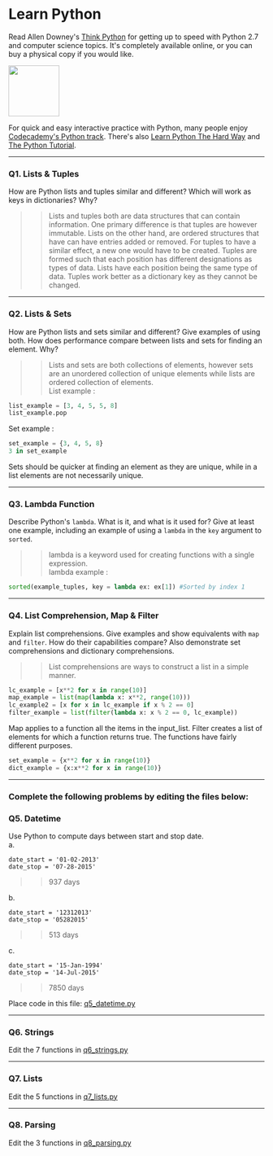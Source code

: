# Learn Python

Read Allen Downey's [Think Python](http://www.greenteapress.com/thinkpython/) for getting up to speed with Python 2.7 and computer science topics. It's completely available online, or you can buy a physical copy if you would like.

<a href="http://www.greenteapress.com/thinkpython/"><img src="img/think_python.png" style="width: 100px;" target="_blank"></a>

For quick and easy interactive practice with Python, many people enjoy [Codecademy's Python track](http://www.codecademy.com/en/tracks/python). There's also [Learn Python The Hard Way](http://learnpythonthehardway.org/book/) and [The Python Tutorial](https://docs.python.org/2/tutorial/).

---

### Q1. Lists &amp; Tuples

How are Python lists and tuples similar and different? Which will work as keys in dictionaries? Why?

>> Lists and tuples both are data structures that can contain information. One primary difference is that tuples are however immutable. Lists on the other hand, are ordered structures that have can have entries added or removed. For tuples to have a similar effect, a new one would have to be created. Tuples are formed such that each position has different designations as types of data. Lists have each position being the same type of data. Tuples work better as a dictionary key as they cannot be changed. 

---

### Q2. Lists &amp; Sets

How are Python lists and sets similar and different? Give examples of using both. How does performance compare between lists and sets for finding an element. Why?

>> Lists and sets are both collections of elements, however sets are an unordered collection of unique elements while lists are ordered collection of elements.  
List example : 
```python
list_example = [3, 4, 5, 5, 8]  
list_example.pop  
```  
Set example :
```python  
set_example = {3, 4, 5, 8}  
3 in set_example  
```
Sets should be quicker at finding an element as they are unique, while in a list elements are not necessarily unique.  

---

### Q3. Lambda Function

Describe Python's `lambda`. What is it, and what is it used for? Give at least one example, including an example of using a `lambda` in the `key` argument to `sorted`.

>> lambda is a keyword used for creating functions with a single expression.  
lambda example :  
```python  
sorted(example_tuples, key = lambda ex: ex[1]) #Sorted by index 1  
```

---

### Q4. List Comprehension, Map &amp; Filter

Explain list comprehensions. Give examples and show equivalents with `map` and `filter`. How do their capabilities compare? Also demonstrate set comprehensions and dictionary comprehensions.

>> List comprehensions are ways to construct a list in a simple manner.
```python  
lc_example = [x**2 for x in range(10)]  
map_example = list(map(lambda x: x**2, range(10)))  
lc_example2 = [x for x in lc_example if x % 2 == 0]   
filter_example = list(filter(lambda x: x % 2 == 0, lc_example))  
```  
Map applies to a function all the items in the input_list.  Filter creates a list of elements for which a function returns true. The functions have fairly different purposes.  
```python  
set_example = {x**2 for x in range(10)}  
dict_example = {x:x**2 for x in range(10)}  
```  

---

### Complete the following problems by editing the files below:

### Q5. Datetime
Use Python to compute days between start and stop date.   
a.  

```
date_start = '01-02-2013'    
date_stop = '07-28-2015'
```

>> 937 days  

b.  
```
date_start = '12312013'  
date_stop = '05282015'  
```

>> 513 days  

c.  
```
date_start = '15-Jan-1994'      
date_stop = '14-Jul-2015'  
```

>> 7850 days  

Place code in this file: [q5_datetime.py](python/q5_datetime.py)

---

### Q6. Strings
Edit the 7 functions in [q6_strings.py](python/q6_strings.py)

---

### Q7. Lists
Edit the 5 functions in [q7_lists.py](python/q7_lists.py)

---

### Q8. Parsing
Edit the 3 functions in [q8_parsing.py](python/q8_parsing.py)





